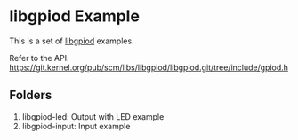 # libgpiod Example

This is a set of [libgpiod](https://git.kernel.org/pub/scm/libs/libgpiod/libgpiod.git/) examples.

Refer to the API: https://git.kernel.org/pub/scm/libs/libgpiod/libgpiod.git/tree/include/gpiod.h

## Folders

1. libgpiod-led: Output with LED example
2. libgpiod-input: Input example
